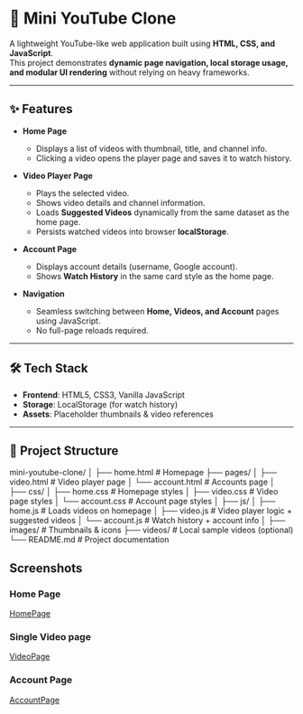 # 🎥 Mini YouTube Clone  

A lightweight YouTube-like web application built using **HTML, CSS, and JavaScript**.  
This project demonstrates **dynamic page navigation, local storage usage, and modular UI rendering** without relying on heavy frameworks.  

---

## ✨ Features  

- **Home Page**  
  - Displays a list of videos with thumbnail, title, and channel info.  
  - Clicking a video opens the player page and saves it to watch history.  

- **Video Player Page**  
  - Plays the selected video.  
  - Shows video details and channel information.  
  - Loads **Suggested Videos** dynamically from the same dataset as the home page.  
  - Persists watched videos into browser **localStorage**.  

- **Account Page**  
  - Displays account details (username, Google account).  
  - Shows **Watch History** in the same card style as the home page.  

- **Navigation**  
  - Seamless switching between **Home, Videos, and Account** pages using JavaScript.  
  - No full-page reloads required.  

---

## 🛠️ Tech Stack  

- **Frontend**: HTML5, CSS3, Vanilla JavaScript  
- **Storage**: LocalStorage (for watch history)  
- **Assets**: Placeholder thumbnails & video references  

---

## 📂 Project Structure  

mini-youtube-clone/
│
├── home.html # Homepage
├── pages/
│ ├── video.html # Video player page
│ └── account.html # Accounts page
│
├── css/
│ ├── home.css # Homepage styles
│ ├── video.css # Video page styles
│ └── account.css # Account page styles
│
├── js/
│ ├── home.js # Loads videos on homepage
│ ├── video.js # Video player logic + suggested videos
│ └── account.js # Watch history + account info
│
├── images/ # Thumbnails & icons
├── videos/ # Local sample videos (optional)
└── README.md # Project documentation

## Screenshots
### Home Page
[HomePage](!website_screenshot/home_page.png)

### Single Video page
[VideoPage](!website_screenshot/single_video_page.png)

### Account Page
[AccountPage](!website_screenshot/account_page.png)

